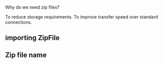 Why do we need zip files?

To reduce storage requirements.
To improve transfer speed over standard connections.


## importing ZipFile

## Zip file name 
